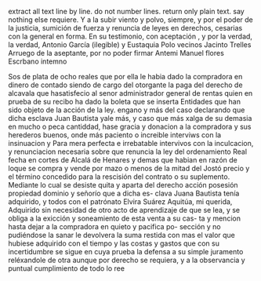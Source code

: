 extract all text line by line. do not number lines. return only plain text. say nothing else
requiere. Y a la subir viento y polvo, siempre, y por el poder de la justicia, sumición de fuerza y renuncia de leyes en derechos, cesarias con la general en forma. En su testimonio, con aceptación , y por la verdad, la verdad,
Antonio García (ilegible) y Eustaquia Polo vecinos
Jacinto Trelles
Arruego de la aseptante, por no poder firmar
Antemi Manuel flores
Escrbano intemno

Sos de plata de ocho reales que por ella le habia dado la compradora en dinero de contado siendo de cargo del otorgante la paga del derecho de alcavala que hasatisfecio al senor administrador general de rentas quien en prueba de su recibo ha dado la boleta que se inserta
Entidades que han sido objeto de la acción de la ley.
engano y más del caso declarando que dicha esclava Juan Bautista yale más, y caso que más xalga de su demasia en mucho o peca cantiddad, hase gracia y donacion a la compradora y sus herederos buenos, onde más paciento o increible interviws con la insinuacion y
Para mera perfecta e irrebatable intervivos con la inculcacion, y renunciacion necesaria sobre que renuncia la ley del ordenamiento Real fecha en cortes de Alcalá de Henares y demas que habian en razón de loque se compra y vende por mazo o menos de la mitad
del Jostó precio y el término concedido para la rescisión del contrato o su suplemento. Mediante lo cual se desiste quita y aparta del derecho acción posesión propiedad dominio y señorío que a dicha es- clava Juana Bautista tenía adquirido, y todos con el patrónato
Elvira Suárez Aquitúa, mi querida,
Adquirido sin necesidad de otro acto de aprendizaje de que se lea, y se obliga a la exicción y soneamiento de esta venta a su cas- ta y mencion hasta dejar a la compradora en quieto y pacifica po- sección y no pudiéndose la sanar le devolvera la suma restida con
mas el valor que hubiese adquirido con el tiempo y las costas y gastos que con su incertidumbre se sigue en cuya prueba la defensa a su simple juramento reléxandole de otra aunque por derecho se requiera, y a la observancia y puntual cumplimiento de todo lo ree